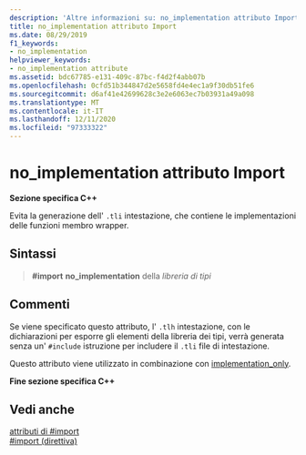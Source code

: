```yaml
---
description: 'Altre informazioni su: no_implementation attributo Import'
title: no_implementation attributo Import
ms.date: 08/29/2019
f1_keywords:
- no_implementation
helpviewer_keywords:
- no_implementation attribute
ms.assetid: bdc67785-e131-409c-87bc-f4d2f4abb07b
ms.openlocfilehash: 0cfd51b344847d2e5658fd4e4ec1a9f30db51fe6
ms.sourcegitcommit: d6af41e42699628c3e2e6063ec7b03931a49a098
ms.translationtype: MT
ms.contentlocale: it-IT
ms.lasthandoff: 12/11/2020
ms.locfileid: "97333322"
---
```

# <a name="no_implementation-import-attribute"></a>no_implementation attributo Import

**Sezione specifica C++**

Evita la generazione dell' `.tli` intestazione, che contiene le implementazioni delle funzioni membro wrapper.

## <a name="syntax"></a>Sintassi

> **#import** **no_implementation** della *libreria di tipi*

## <a name="remarks"></a>Commenti

Se viene specificato questo attributo, l' `.tlh` intestazione, con le dichiarazioni per esporre gli elementi della libreria dei tipi, verrà generata senza un' `#include` istruzione per includere il `.tli` file di intestazione.

Questo attributo viene utilizzato in combinazione con [implementation_only](../preprocessor/implementation-only.md).

**Fine sezione specifica C++**

## <a name="see-also"></a>Vedi anche

[attributi di #import](../preprocessor/hash-import-attributes-cpp.md)\
[#import (direttiva)](../preprocessor/hash-import-directive-cpp.md)
